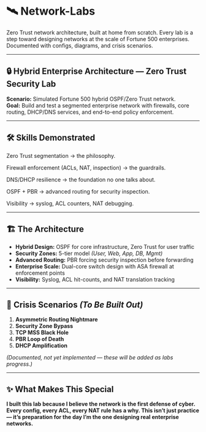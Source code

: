 # 🛰️ Network-Labs

Zero Trust network architecture, built at home from scratch. Every lab is a step toward designing networks at the scale of Fortune 500 enterprises. Documented with configs, diagrams, and crisis scenarios. 

---

## 🔒 Hybrid Enterprise Architecture — Zero Trust Security Lab

**Scenario:** Simulated Fortune 500 hybrid OSPF/Zero Trust network.  
**Goal:** Build and test a segmented enterprise network with firewalls, core routing, DHCP/DNS services, and end-to-end policy enforcement.  

---

## 🛠 Skills Demonstrated
Zero Trust segmentation → the philosophy.

Firewall enforcement (ACLs, NAT, inspection) → the guardrails.

DNS/DHCP resilience → the foundation no one talks about.

OSPF + PBR → advanced routing for security inspection.

Visibility → syslog, ACL counters, NAT debugging.

---

## 🏗 The Architecture
- **Hybrid Design:** OSPF for core infrastructure, Zero Trust for user traffic  
- **Security Zones:** 5-tier model *(User, Web, App, DB, Mgmt)*  
- **Advanced Routing:** PBR forcing security inspection before forwarding  
- **Enterprise Scale:** Dual-core switch design with ASA firewall at enforcement points  
- **Visibility:** Syslog, ACL hit-counts, and NAT translation tracking

---

## 🚨 Crisis Scenarios *(To Be Built Out)*
1. **Asymmetric Routing Nightmare**  
2. **Security Zone Bypass**  
3. **TCP MSS Black Hole**  
4. **PBR Loop of Death**  
5. **DHCP Amplification**  

*(Documented, not yet implemented — these will be added as labs progress.)*  

---

## ✨ What Makes This Special
**I built this lab because I believe the network is the first defense of cyber. Every config, every ACL, every NAT rule has a why. This isn’t just practice — it’s preparation for the day I’m the one designing real enterprise networks.**

